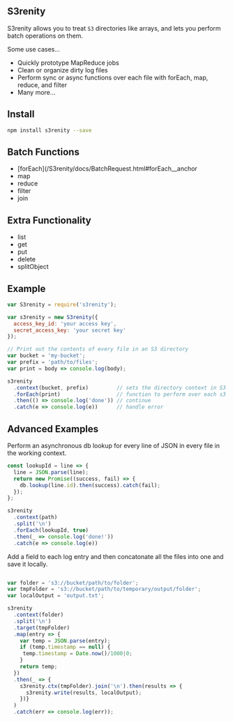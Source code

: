 ## S3renity
S3renity allows you to treat `S3` directories like arrays, and lets you perform batch operations on them.

Some use cases...
- Quickly prototype MapReduce jobs
- Clean or organize dirty log files
- Perform sync or async functions over each file with forEach, map, reduce, and filter
- Many more...

## Install
```bash
npm install s3renity --save
```

## Batch Functions
- [forEach](/S3renity/docs/BatchRequest.html#forEach__anchor
- map
- reduce
- filter
- join

## Extra Functionality
- list
- get
- put
- delete
- splitObject

## Example
```javascript
var S3renity = require('s3renity');

var s3renity = new S3renity({
  access_key_id: 'your access key',
  secret_access_key: 'your secret key'
});

// Print out the contents of every file in an S3 directory
var bucket = 'my-bucket';
var prefix = 'path/to/files';
var print = body => console.log(body);

s3renity
  .context(bucket, prefix)         // sets the directory context in S3
  .forEach(print)                  // function to perform over each s3 object
  .then(() => console.log('done')) // continue
  .catch(e => console.log(e))      // handle error
```

## Advanced Examples
Perform an asynchronous db lookup for every line of JSON in every file in the working context.
```javascript
const lookupId = line => {
  line = JSON.parse(line);
  return new Promise((success, fail) => {
    db.lookup(line.id).then(success).catch(fail);
  });
};

s3renity
  .context(path)
  .split('\n')
  .forEach(lookupId, true)
  .then(_ => console.log('done!'))
  .catch(e => console.log(e))
```

Add a field to each log entry and then concatonate all the files into one and save it locally.
```javascript

var folder = 's3://bucket/path/to/folder';
var tmpFolder = 's3://bucket/path/to/temporary/output/folder';
var localOutput = 'output.txt';

s3renity
  .context(folder)
  .split('\n')
  .target(tmpFolder)
  .map(entry => {
    var temp = JSON.parse(entry);
    if (temp.timestamp == null) {
     temp.timestamp = Date.now()/1000|0;
    }
    return temp;
  })
  .then(_ => {
    s3renity.ctx(tmpFolder).join('\n').then(results => {
      s3renity.write(results, localOutput);
    })}
  )
  .catch(err => console.log(err));
```
